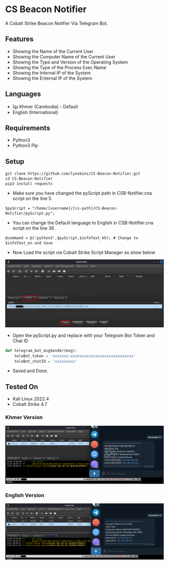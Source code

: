 # CS Beacon Notifier
A Cobalt Strike Beacon Notifier Via Telegram Bot.

## Features
* Showing the Name of the Current User
* Showing the Computer Name of the Current User
* Showing the Type and Version of the Operating System
* Showing the Type of the Process Exec Name
* Showing the Internal IP of the System
* Showing the Enternal IP of the System

## Languages
* ខ្មែរ Khmer (Cambodia) - Default
* English (International)

## Requirements
* Python3
* Python3 Pip

## Setup
```console
git clone https://github.com/lynxbinz/CS-Beacon-Notifier.git
cd CS-Beacon-Notifier
pip3 install requests
```
* Make sure you have changed the pyScript path in CSB-Notifier.cna script on the line 5
```console
$pyScript = "/home/[username]/[cs-path]/CS-Beacon-Notifier/pyScript.py";
```
* You can change the Default language to English in CSB-Notifier.cna script on the line 36
```console
@command = @('python3',$pyScript,$infoText_kh); # Change to $infoText_en and Save
```
* Now Load the script via Cobalt Strike Script Manager as show below
<p align="center">
    <img src="https://github.com/lynxbinz/CS-Beacon-Notifier/blob/main/images/load-cna-script.png" alt="Image" width="600" />
</p>

* Open the pyScript.py and replace with your Telegram Bot Token and Chat ID
```python
def telegram_bot_msgSender(msg):
    teleBot_token = 'xxxxxxx:xxxxxxxxxxxxxxxxxxxxxxxxxxxx'
    teleBot_chatID = 'xxxxxxxxx'
```
* Saved and Done.

## Tested On
* Kali Linux 2022.4
* Cobalt Strike 4.7

### Khmer Version
<p align="left">
    <img src="https://github.com/lynxbinz/CS-Beacon-Notifier/blob/main/images/beacon-kh.png" alt="Image" width="800" />
</p>

### English Version

<p align="left">
    <img src="https://github.com/lynxbinz/CS-Beacon-Notifier/blob/main/images/beacon-en.png" alt="Image" width="800" />
</p>
